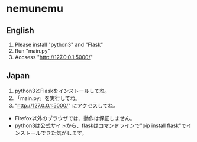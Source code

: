 # nemunemu

## English
1. Please install "python3" and "Flask"
2. Run "main.py"
3. Accsess "http://127.0.0.1:5000/"

## Japan
1. python3とFlaskをインストールしてね。
2. 「main.py」を実行してね。
3. "http://127.0.0.1:5000/" にアクセスしてね。

- Firefox以外のブラウザでは、動作は保証しません。
- python3は公式サイトから、flaskはコマンドラインで"pip install flask"でインストールできた気がします。
